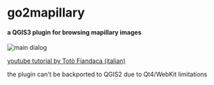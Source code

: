 # go2mapillary #
#### a QGIS3 plugin for browsing mapillary images
![main dialog](https://github.com/enricofer/go2mapillary/blob/master/docs/screen1.png?raw=true)

[youtube tutorial by Totò Fiandaca (italian)](https://www.youtube.com/watch?v=mup1rctNVsA)

the plugin can't be backported to QGIS2 due to Qt4/WebKit limitations